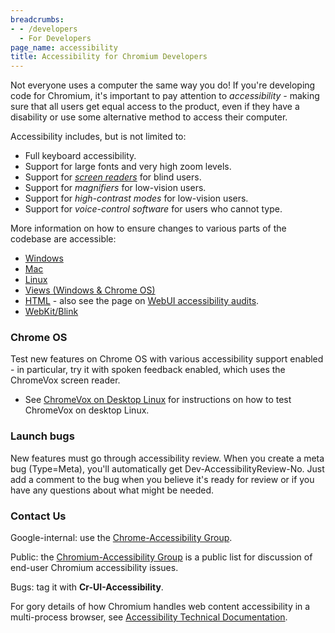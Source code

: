 ```yaml
---
breadcrumbs:
- - /developers
  - For Developers
page_name: accessibility
title: Accessibility for Chromium Developers
---
```


Not everyone uses a computer the same way you do! If you're developing code for
Chromium, it's important to pay attention to *accessibility -* making sure that
all users get equal access to the product, even if they have a disability or use
some alternative method to access their computer.

Accessibility includes, but is not limited to:

*   Full keyboard accessibility.
*   Support for large fonts and very high zoom levels.
*   Support for *[screen
            readers](/user-experience/assistive-technology-support)* for blind
            users.
*   Support for *magnifiers* for low-vision users.
*   Support for *high-contrast modes* for low-vision users.
*   Support for *voice-control software* for users who cannot type.

More information on how to ensure changes to various parts of the codebase are
accessible:

*   [Windows](/developers/accessibility/windows-accessibility)
*   [Mac](/developers/accessibility/mac-accessibility)
*   [Linux](/developers/accessibility/linux-accessibility)
*   [Views (Windows & Chrome
            OS)](/developers/accessibility/views-accessibility)
*   [HTML](/developers/accessibility/html-accessibility) - also see the
            page on [WebUI accessibility
            audits](/developers/accessibility/webui-accessibility-audit).
*   [WebKit/Blink](/developers/accessibility/webkit-accessibility)

### Chrome OS

Test new features on Chrome OS with various accessibility support enabled - in
particular, try it with spoken feedback enabled, which uses the ChromeVox screen
reader.

*   See [ChromeVox on Desktop
            Linux](/developers/accessibility/chromevox-on-desktop-linux) for
            instructions on how to test ChromeVox on desktop Linux.

### Launch bugs

New features must go through accessibility review. When you create a meta bug
(Type=Meta), you'll automatically get Dev-AccessibilityReview-No. Just add a
comment to the bug when you believe it's ready for review or if you have any
questions about what might be needed.

### Contact Us

Google-internal: use the [Chrome-Accessibility
Group](https://groups.google.com/a/google.com/forum/#!forum/chrome-accessibility).

Public: the [Chromium-Accessibility
Group](http://groups.google.com/a/chromium.org/group/chromium-accessibility) is
a public list for discussion of end-user Chromium accessibility issues.

Bugs: tag it with **Cr-UI-Accessibility**.

For gory details of how Chromium handles web content accessibility in a
multi-process browser, see [Accessibility Technical
Documentation](/developers/design-documents/accessibility).
